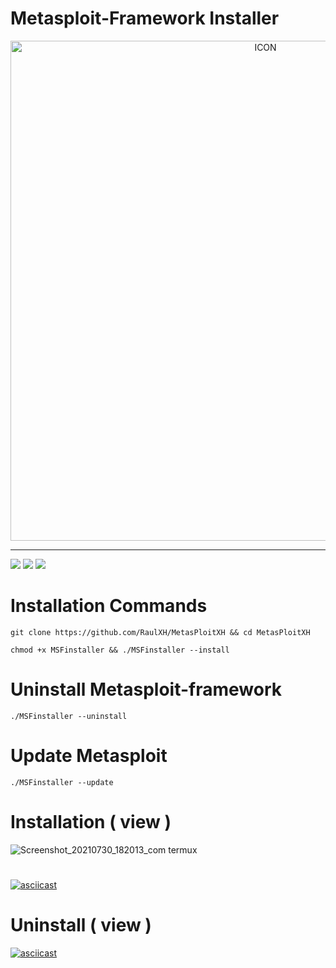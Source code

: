 # Metasploit-Framework Installer
<p align="center"><img src="https://www.diegomacedo.com.br/wp-content/uploads/2016/09/Metasploit-msf.png" alt="ICON" align="center" border="0" width="800" height="auto"></p>
<hr>

![](https://img.shields.io/github/stars/RaulXH/MetasPloitXH?style=flat-square&logo=Github) ![](https://badges.pufler.dev/visits/RaulXH/MetasPloitXH?style=flat-square&logo=Github) ![](https://img.shields.io/badge/Metasploit-Termux-green?style=for-the-badge&logo=Github)

# Installation Commands
```
git clone https://github.com/RaulXH/MetasPloitXH && cd MetasPloitXH

chmod +x MSFinstaller && ./MSFinstaller --install
```

# Uninstall Metasploit-framework
```
./MSFinstaller --uninstall

```
# Update Metasploit
```
./MSFinstaller --update
```
# Installation ( view )
![Screenshot_20210730_182013_com termux](https://user-images.githubusercontent.com/77165035/127720476-44764eda-d4fc-487e-955b-d9f521c52191.jpg)
#
[![asciicast](https://asciinema.org/a/sqn1hEZxMv3EPggjYYUySdVDI.svg)](https://asciinema.org/a/sqn1hEZxMv3EPggjYYUySdVDI)

# Uninstall ( view )
[![asciicast](https://asciinema.org/a/juu5bngoPmiUUSugmEKvacGiJ.svg)](https://asciinema.org/a/juu5bngoPmiUUSugmEKvacGiJ)
